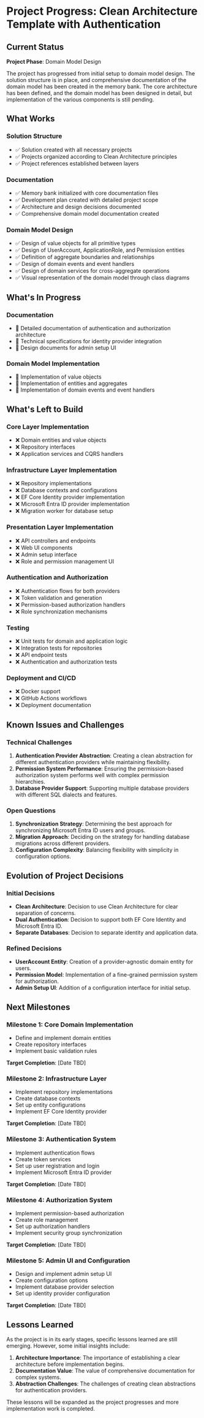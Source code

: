 # Project Progress: Clean Architecture Template with Authentication

## Current Status

**Project Phase**: Domain Model Design

The project has progressed from initial setup to domain model design. The solution structure is in place, and comprehensive documentation of the domain model has been created in the memory bank. The core architecture has been defined, and the domain model has been designed in detail, but implementation of the various components is still pending.

## What Works

### Solution Structure
- ✅ Solution created with all necessary projects
- ✅ Projects organized according to Clean Architecture principles
- ✅ Project references established between layers

### Documentation
- ✅ Memory bank initialized with core documentation files
- ✅ Development plan created with detailed project scope
- ✅ Architecture and design decisions documented
- ✅ Comprehensive domain model documentation created

### Domain Model Design
- ✅ Design of value objects for all primitive types
- ✅ Design of UserAccount, ApplicationRole, and Permission entities
- ✅ Definition of aggregate boundaries and relationships
- ✅ Design of domain events and event handlers
- ✅ Design of domain services for cross-aggregate operations
- ✅ Visual representation of the domain model through class diagrams

## What's In Progress

### Documentation
- 🔄 Detailed documentation of authentication and authorization architecture
- 🔄 Technical specifications for identity provider integration
- 🔄 Design documents for admin setup UI

### Domain Model Implementation
- 🔄 Implementation of value objects
- 🔄 Implementation of entities and aggregates
- 🔄 Implementation of domain events and event handlers

## What's Left to Build

### Core Layer Implementation
- ❌ Domain entities and value objects
- ❌ Repository interfaces
- ❌ Application services and CQRS handlers

### Infrastructure Layer Implementation
- ❌ Repository implementations
- ❌ Database contexts and configurations
- ❌ EF Core Identity provider implementation
- ❌ Microsoft Entra ID provider implementation
- ❌ Migration worker for database setup

### Presentation Layer Implementation
- ❌ API controllers and endpoints
- ❌ Web UI components
- ❌ Admin setup interface
- ❌ Role and permission management UI

### Authentication and Authorization
- ❌ Authentication flows for both providers
- ❌ Token validation and generation
- ❌ Permission-based authorization handlers
- ❌ Role synchronization mechanisms

### Testing
- ❌ Unit tests for domain and application logic
- ❌ Integration tests for repositories
- ❌ API endpoint tests
- ❌ Authentication and authorization tests

### Deployment and CI/CD
- ❌ Docker support
- ❌ GitHub Actions workflows
- ❌ Deployment documentation

## Known Issues and Challenges

### Technical Challenges
1. **Authentication Provider Abstraction**: Creating a clean abstraction for different authentication providers while maintaining flexibility.
2. **Permission System Performance**: Ensuring the permission-based authorization system performs well with complex permission hierarchies.
3. **Database Provider Support**: Supporting multiple database providers with different SQL dialects and features.

### Open Questions
1. **Synchronization Strategy**: Determining the best approach for synchronizing Microsoft Entra ID users and groups.
2. **Migration Approach**: Deciding on the strategy for handling database migrations across different providers.
3. **Configuration Complexity**: Balancing flexibility with simplicity in configuration options.

## Evolution of Project Decisions

### Initial Decisions
- **Clean Architecture**: Decision to use Clean Architecture for clear separation of concerns.
- **Dual Authentication**: Decision to support both EF Core Identity and Microsoft Entra ID.
- **Separate Databases**: Decision to separate identity and application data.

### Refined Decisions
- **UserAccount Entity**: Creation of a provider-agnostic domain entity for users.
- **Permission Model**: Implementation of a fine-grained permission system for authorization.
- **Admin Setup UI**: Addition of a configuration interface for initial setup.

## Next Milestones

### Milestone 1: Core Domain Implementation
- Define and implement domain entities
- Create repository interfaces
- Implement basic validation rules

**Target Completion**: [Date TBD]

### Milestone 2: Infrastructure Layer
- Implement repository implementations
- Create database contexts
- Set up entity configurations
- Implement EF Core Identity provider

**Target Completion**: [Date TBD]

### Milestone 3: Authentication System
- Implement authentication flows
- Create token services
- Set up user registration and login
- Implement Microsoft Entra ID provider

**Target Completion**: [Date TBD]

### Milestone 4: Authorization System
- Implement permission-based authorization
- Create role management
- Set up authorization handlers
- Implement security group synchronization

**Target Completion**: [Date TBD]

### Milestone 5: Admin UI and Configuration
- Design and implement admin setup UI
- Create configuration options
- Implement database provider selection
- Set up identity provider configuration

**Target Completion**: [Date TBD]

## Lessons Learned

As the project is in its early stages, specific lessons learned are still emerging. However, some initial insights include:

1. **Architecture Importance**: The importance of establishing a clear architecture before implementation begins.
2. **Documentation Value**: The value of comprehensive documentation for complex systems.
3. **Abstraction Challenges**: The challenges of creating clean abstractions for authentication providers.

These lessons will be expanded as the project progresses and more implementation work is completed.
